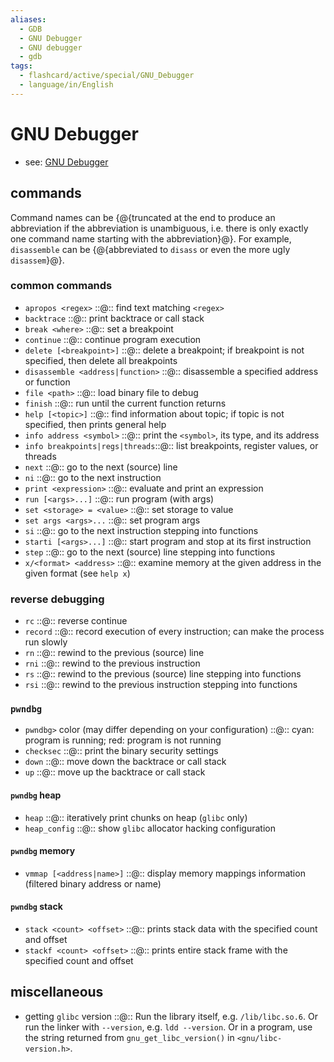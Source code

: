 ```yaml
---
aliases:
  - GDB
  - GNU Debugger
  - GNU debugger
  - gdb
tags:
  - flashcard/active/special/GNU_Debugger
  - language/in/English
---
```


# GNU Debugger

- see: [GNU Debugger](../general/GNU%20Debugger.md)

## commands

Command names can be {@{truncated at the end to produce an abbreviation if the abbreviation is unambiguous, i.e. there is only exactly one command name starting with the abbreviation}@}. For example, `disassemble` can be {@{abbreviated to `disass` or even the more ugly `disassem`}@}.

### common commands

- `apropos <regex>` ::@:: find text matching `<regex>`
- `backtrace` ::@:: print backtrace or call stack
- `break <where>` ::@:: set a breakpoint
- `continue` ::@:: continue program execution
- `delete [<breakpoint>]` ::@:: delete a breakpoint; if breakpoint is not specified, then delete all breakpoints
- `disassemble <address|function>` ::@:: disassemble a specified address or function
- `file <path>` ::@:: load binary file to debug
- `finish` ::@:: run until the current function returns
- `help [<topic>]` ::@:: find information about topic; if topic is not specified, then prints general help
- `info address <symbol>` ::@:: print the `<symbol>`, its type, and its address
- `info breakpoints|regs|threads`::@:: list breakpoints, register values, or threads
- `next` ::@:: go to the next (source) line
- `ni` ::@:: go to the next instruction
- `print <expression>` ::@:: evaluate and print an expression
- `run [<args>...]` ::@:: run program (with args)
- `set <storage> = <value>` ::@:: set storage to value
- `set args <args>...` ::@:: set program args
- `si` ::@:: go to the next instruction stepping into functions
- `starti [<args>...]` ::@:: start program and stop at its first instruction
- `step` ::@:: go to the next (source) line stepping into functions
- `x/<format> <address>` ::@:: examine memory at the given address in the given format (see `help x`)

### reverse debugging

- `rc` ::@:: reverse continue
- `record` ::@:: record execution of every instruction; can make the process run slowly
- `rn` ::@:: rewind to the previous (source) line
- `rni` ::@:: rewind to the previous instruction
- `rs` ::@:: rewind to the previous (source) line stepping into functions
- `rsi` ::@:: rewind to the previous instruction stepping into functions

### `pwndbg`

- `pwndbg>` color (may differ depending on your configuration) ::@:: cyan: program is running; red: program is not running
- `checksec` ::@:: print the binary security settings
- `down` ::@:: move down the backtrace or call stack
- `up` ::@:: move up the backtrace or call stack

#### `pwndbg` heap

- `heap` ::@:: iteratively print chunks on heap (`glibc` only)
- `heap_config` ::@:: show `glibc` allocator hacking configuration

#### `pwndbg` memory

- `vmmap [<address|name>]` ::@:: display memory mappings information (filtered binary address or name)

#### `pwndbg` stack

- `stack <count> <offset>` ::@:: prints stack data with the specified count and offset
- `stackf <count> <offset>` ::@:: prints entire stack frame with the specified count and offset

## miscellaneous

- getting `glibc` version ::@:: Run the library itself, e.g. `/lib/libc.so.6`. Or run the linker with `--version`, e.g. `ldd --version`. Or in a program, use the string returned from `gnu_get_libc_version()` in `<gnu/libc-version.h>`.
